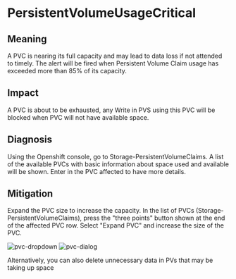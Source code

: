 # PersistentVolumeUsageCritical

## Meaning

A PVC is nearing its full capacity and may lead to data loss if not attended to
timely. The alert will be fired when Persistent Volume Claim usage has exceeded
more than 85% of its capacity.

## Impact

A PVC is about to be exhausted, any Write in PVS using this PVC will be blocked
when PVC will not have available space.

## Diagnosis

Using the Openshift console, go to Storage-PersistentVolumeClaims.
A list of the available PVCs with basic information about space used and
available will be shown.
Enter in the PVC affected to have more details.


## Mitigation

Expand the PVC size to increase the capacity.
In the list of PVCs (Storage-PersistentVolumeClaims), press the "three points"
button shown at the end of the affected PVC row. Select "Expand PVC" and
increase the size of the PVC.

![pvc-dropdown](helpers/screenshots/expand-pvc-dropdown.png)
![pvc-dialog](helpers/screenshots/expand-pvc-dialog.png)

Alternatively, you can also delete unnecessary data in PVs that may be taking
 up space

